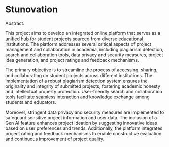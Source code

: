 # Stunovation
Abstract:

This project aims to develop an integrated online platform that serves as a unified hub for student projects sourced from diverse educational institutions. The platform addresses several critical aspects of project management and collaboration in academia, including plagiarism detection, search and collaboration tools, data privacy and security measures, project idea generation, and project ratings and feedback mechanisms.

The primary objective is to streamline the process of accessing, sharing, and collaborating on student projects across different institutions. The implementation of a robust plagiarism detection system ensures the originality and integrity of submitted projects, fostering academic honesty and intellectual property protection. User-friendly search and collaboration tools facilitate seamless interaction and knowledge exchange among students and educators.

Moreover, stringent data privacy and security measures are implemented to safeguard sensitive project information and user data. The inclusion of a Gen AI feature enhances project ideation by suggesting innovative ideas based on user preferences and trends. Additionally, the platform integrates project rating and feedback mechanisms to enable constructive evaluation and continuous improvement of project quality.

